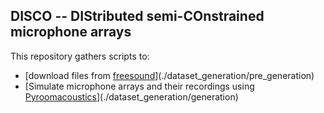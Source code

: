 ## DISCO -- DIStributed semi-COnstrained microphone arrays
This repository gathers scripts to:
 * [download files from [freesound](freesound.org/)](./dataset_generation/pre_generation)
 * [Simulate microphone arrays and their recordings using [Pyroomacoustics](https://github.com/LCAV/pyroomacoustics)](./dataset_generation/generation)

